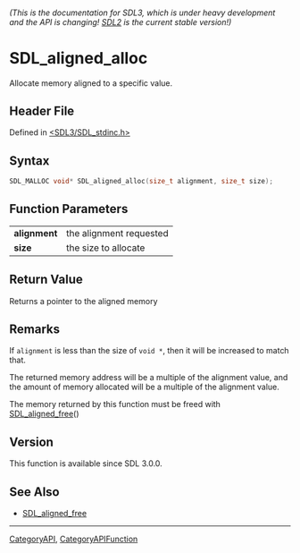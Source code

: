 ###### (This is the documentation for SDL3, which is under heavy development and the API is changing! [SDL2](https://wiki.libsdl.org/SDL2/) is the current stable version!)
# SDL_aligned_alloc

Allocate memory aligned to a specific value.

## Header File

Defined in [<SDL3/SDL_stdinc.h>](https://github.com/libsdl-org/SDL/blob/main/include/SDL3/SDL_stdinc.h)

## Syntax

```c
SDL_MALLOC void* SDL_aligned_alloc(size_t alignment, size_t size);

```

## Function Parameters

|                   |                         |
| ----------------- | ----------------------- |
| **alignment**     | the alignment requested |
| **size**          | the size to allocate    |

## Return Value

Returns a pointer to the aligned memory

## Remarks

If `alignment` is less than the size of `void *`, then it will be increased
to match that.

The returned memory address will be a multiple of the alignment value, and
the amount of memory allocated will be a multiple of the alignment value.

The memory returned by this function must be freed with
[SDL_aligned_free](SDL_aligned_free)()

## Version

This function is available since SDL 3.0.0.

## See Also

- [SDL_aligned_free](SDL_aligned_free)

----
[CategoryAPI](CategoryAPI), [CategoryAPIFunction](CategoryAPIFunction)

